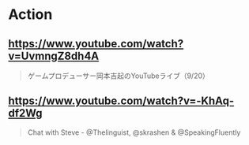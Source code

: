 # Action

## https://www.youtube.com/watch?v=UvmngZ8dh4A

> ゲームプロデューサー岡本吉起のYouTubeライブ（9/20）

## https://www.youtube.com/watch?v=-KhAq-df2Wg

> Chat with Steve - ‪@Thelinguist‬, @skrashen & ‪@SpeakingFluently‬ 
